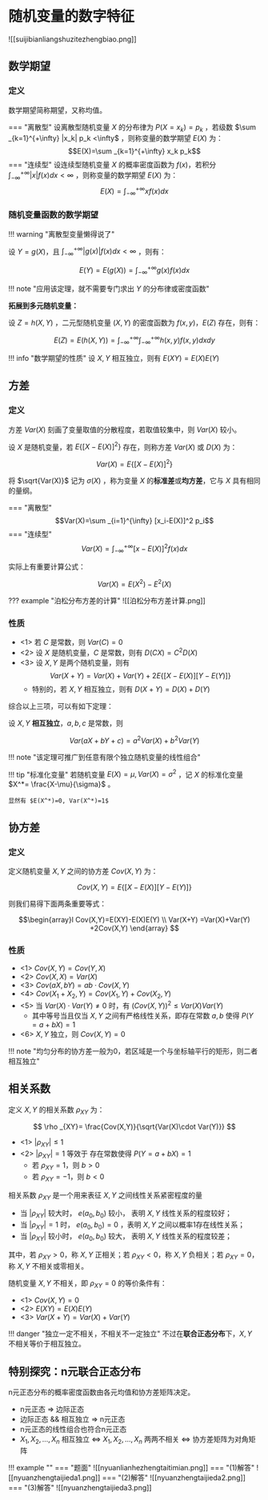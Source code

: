 
# 随机变量的数字特征

![[suijibianliangshuzitezhengbiao.png]]

## 数学期望

### 定义

数学期望简称期望，又称均值。

=== "离散型"
	设离散型随机变量 $X$ 的分布律为 $P(X= x_k)= p_k$ ，若级数 $\sum _{k=1}^{+\infty} |x_k| p_k <\infty$ ，则称变量的数学期望 $E(X)$ 为：
	$$E(X)=\sum _{k=1}^{+\infty} x_k p_k$$
=== "连续型"
	设连续型随机变量 $X$ 的概率密度函数为 $f(x)$，若积分 $\int _{-\infty}^{+\infty} |x|f(x)dx <\infty$ ，则称变量的数学期望 $E(X)$ 为：
	$$E(X)=\int _{-\infty}^{+\infty} xf(x)dx$$

### 随机变量函数的数学期望

!!! warning "离散型变量懒得说了"

设 $Y=g(X)$，且 $\int _{-\infty}^{+\infty} |g(x)|f(x)dx <\infty$ ，则有：

$$
E(Y)=E(g(X)) = \int _{-\infty}^{+\infty} g(x)f(x)dx
$$

!!! note "应用该定理，就不需要专门求出 $Y$ 的分布律或密度函数"

**拓展到多元随机变量：**

设 $Z=h(X,Y)$ ，二元型随机变量 $(X,Y)$ 的密度函数为 $f(x,y)$，$E(Z)$ 存在，则有：

$$
E(Z)=E(h(X,Y))=\int _{-\infty}^{+\infty} \int _{-\infty}^{+\infty} h(x,y)f(x,y)dxdy
$$

!!! info "数学期望的性质"
	设 $X,Y$ 相互独立，则有 $E(XY)=E(X)E(Y)$

## 方差

### 定义

方差 $Var(X)$ 刻画了变量取值的分散程度，若取值较集中，则 $Var(X)$ 较小。

设 $X$ 是随机变量，若 $E\{[X-E(X)]^2\}$ 存在，则称方差 $Var(X)$ 或 $D(X)$ 为：

$$
Var(X)=E\{[X-E(X)]^2\}
$$

将 $\sqrt{Var(X)}$ 记为 $\sigma(X)$ ，称为变量 $X$ 的**标准差**或**均方差**，它与 $X$ 具有相同的量纲。

=== "离散型"
	$$Var(X)=\sum _{i=1}^{\infty} [x_i-E(X)]^2 p_i$$
=== "连续型"
	$$Var(X)=\int _{-\infty}^{+\infty} [x-E(X)]^2f(x) dx$$

实际上有重要计算公式：

$$
Var(X)=E(X^2) -E^2(X)
$$

??? example "泊松分布方差的计算"
	![[泊松分布方差计算.png]]

### 性质

- <1> 若 $C$ 是常数，则 $Var(C)=0$
- <2> 设 $X$ 是随机变量，$C$ 是常数，则有 $D(CX)=C^2D(X)$
- <3> 设 $X,Y$ 是两个随机变量，则有 $$Var(X+Y)=Var(X)+Var(Y)+2E\{[X-E(X)][Y-E(Y)]\}$$
	- 特别的，若 $X,Y$ 相互独立，则有 $D(X+Y)=D(X) +D(Y)$


综合以上三项，可以有如下定理：

设 $X,Y$ **相互独立**，$a,b,c$ 是常数，则

$$
Var(aX+bY+c)=a^2Var(X) +b^2Var(Y)
$$

!!! note "该定理可推广到任意有限个独立随机变量的线性组合"

!!! tip "标准化变量"
	若随机变量 $E(X)=\mu, Var(X)=\sigma^2$ ，记 $X$ 的标准化变量 $X^*= \frac{X-\mu}{\sigma}$ 。
	
	显然有 $E(X^*)=0, Var(X^*)=1$

## 协方差

### 定义

定义随机变量 $X,Y$ 之间的协方差 $Cov(X,Y)$ 为：

$$
Cov(X,Y)=E\{[X-E(X)][Y-E(Y)]\}
$$

则我们易得下面两条重要等式：

$$\begin{array}l
Cov(X,Y)=E(XY)-E(X)E(Y) \\
Var(X+Y) =Var(X)+Var(Y) +2Cov(X,Y)
\end{array}
$$

### 性质

- <1> $Cov(X,Y)=Cov(Y,X)$
- <2> $Cov(X,X)=Var(X)$
- <3> $Cov(aX,bY)=ab\cdot Cov(X,Y)$
- <4> $Cov(X_1 +X_2,Y)=Cov(X _1,Y) +Cov(X_2, Y)$
- <5> 当 $Var(X)\cdot Var(Y)\ne 0$ 时，有 $(Cov(X,Y))^2\le Var(X)Var(Y)$
	- 其中等号当且仅当 $X,Y$ 之间有严格线性关系，即存在常数 $a,b$ 使得 $P(Y=a+bX)=1$
- <6> $X,Y$ 独立，则 $Cov(X,Y)=0$

!!! note "均匀分布的协方差一般为0，若区域是一个与坐标轴平行的矩形，则二者相互独立"

## 相关系数

定义 $X,Y$ 的相关系数 $\rho_{XY}$ 为：

$$
\rho _{XY}= \frac{Cov(X,Y)}{\sqrt{Var(X)\cdot Var(Y)}}
$$

- <1> $|\rho_{XY}| \le 1$
- <2> $|\rho_{XY}|=1$ 等效于 存在常数使得 $P(Y=a+bX)=1$
	- 若 $\rho_{XY}=1$，则 $b\gt 0$
	- 若 $\rho_{XY}=-1$，则 $b\lt 0$

相关系数 $\rho_{XY}$ 是一个用来表征 $X,Y$ 之间线性关系紧密程度的量

- 当 $|\rho_{XY}|$ 较大时， $e(a_0, b_0)$ 较小， 表明 $X,Y$ 线性关系的程度较好；
- 当 $|\rho_{XY}|=1$ 时， $e(a_0, b_0)=0$ ，表明 $X,Y$ 之间以概率1存在线性关系；
- 当 $|\rho_{XY}|$ 较小时， $e(a_0, b_0)$ 较大， 表明 $X,Y$ 线性关系的程度较差；

其中，若 $\rho_{XY}\gt 0$，称 $X,Y$ 正相关；若 $\rho_{XY}\lt 0$，称 $X,Y$ 负相关；若 $\rho_{XY}= 0$，称 $X,Y$ 不相关或零相关。

随机变量 $X,Y$ 不相关，即 $\rho_{XY}=0$ 的等价条件有：

- <1> $Cov(X,Y)=0$
- <2> $E(XY)=E(X)E(Y)$
- <3> $Var(X+Y)=Var(X) +Var(Y)$

!!! danger "独立一定不相关，不相关不一定独立"
	不过在**联合正态分布**下，$X,Y$ 不相关等价于相互独立。


## 特别探究：n元联合正态分布

n元正态分布的概率密度函数由各元均值和协方差矩阵决定。

- n元正态 $\Rightarrow$ 边际正态
- 边际正态 && 相互独立 $\Rightarrow$ n元正态
- n元正态的线性组合也符合n元正态
- $X_1, X_2, ...,X_n$ 相互独立 $\Leftrightarrow$ $X_1, X_2, ...,X_n$ 两两不相关 $\Leftrightarrow$ 协方差矩阵为对角矩阵

!!! example ""
	=== "题面"
		![[nyuanlianhezhengtaitimian.png]]
	=== "(1)解答"
		![[nyuanzhengtaijieda1.png]]
	=== "(2)解答"
		![[nyuanzhengtaijieda2.png]]
	=== "(3)解答"
		![[nyuanzhengtaijieda3.png]]



